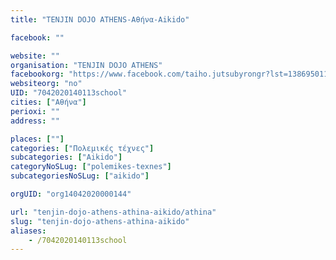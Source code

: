 ```yaml
---
title: "TENJIN DOJO ATHENS-Αθήνα-Aikido"

facebook: ""

website: ""
organisation: "TENJIN DOJO ATHENS"
facebookorg: "https://www.facebook.com/taiho.jutsubyrongr?lst=1386950119%3A100007183391295%3A1506198880"
websiteorg: "no"
UID: "7042020140113school"
cities: ["Αθήνα"]
perioxi: ""
address: ""

places: [""]
categories: ["Πολεμικές τέχνες"]
subcategories: ["Aikido"]
categoryNoSLug: ["polemikes-texnes"]
subcategoriesNoSLug: ["aikido"]

orgUID: "org14042020000144"

url: "tenjin-dojo-athens-athina-aikido/athina"
slug: "tenjin-dojo-athens-athina-aikido"
aliases:
    - /7042020140113school
---
```





